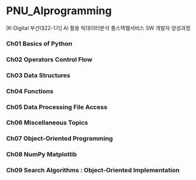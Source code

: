 # PNU_AIprogramming
[K-Digital 부산대22-1기] AI 활용 빅데이터분석 풀스택웹서비스 SW 개발자 양성과정

### Ch01 Basics of Python

### Ch02 Operators Control Flow

### Ch03 Data Structures

### Ch04 Functions

### Ch05 Data Processing File Access

### Ch06 Miscellaneous Topics

### Ch07 Object-Oriented Programming

### Ch08 NumPy Matplotlib

### Ch09 Search Algorithms : Object-Oriented Implementation

